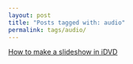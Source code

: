```yaml
---
layout: post
title: "Posts tagged with: audio"
permalink: tags/audio/
---
```

[How to make a slideshow in iDVD](/2011/08/how-to-make-slideshow-in-idvd)
